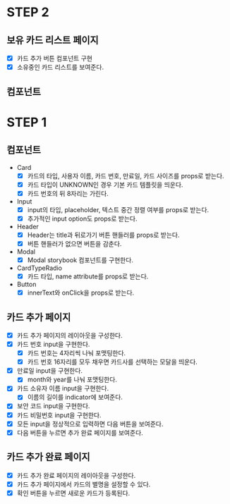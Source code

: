 # STEP 2

## 보유 카드 리스트 페이지

- [x] 카드 추가 버튼 컴포넌트 구현
- [x] 소유중인 카드 리스트를 보여준다.

## 컴포넌트

# STEP 1

## 컴포넌트

- Card
  - [x] 카드의 타입, 사용자 이름, 카드 번호, 만료일, 카드 사이즈를 props로 받는다.
  - [x] 카드 타입이 UNKNOWN인 경우 기본 카드 템플릿을 띄운다.
  - [x] 카드 번호의 뒤 8자리는 가린다.
- Input
  - [x] input의 타입, placeholder, 텍스트 중간 정렬 여부를 props로 받는다.
  - [x] 추가적인 input option도 props로 받는다.
- Header
  - [x] Header는 title과 뒤로가기 버튼 핸들러를 props로 받는다.
  - [x] 버튼 핸들러가 없으면 버튼을 감춘다.
- Modal
  - [x] Modal storybook 컴포넌트를 구현한다.
- CardTypeRadio
  - [x] 카드 타입, name attribute를 props로 받는다.
- Button
  - [x] innerText와 onClick을 props로 받는다.

## 카드 추가 페이지

- [x] 카드 추가 페이지의 레이아웃을 구성한다.
- [x] 카드 번호 input을 구현한다.
  - [x] 카드 번호는 4자리씩 나눠 포맷팅한다.
  - [x] 카드 번호 16자리를 모두 채우면 카드사를 선택하는 모달을 띄운다.
- [x] 만료일 input을 구현한다.
  - [x] month와 year를 나눠 포맷팅한다.
- [x] 카드 소유자 이름 input을 구현한다.
  - [x] 이름의 길이를 indicator에 보여준다.
- [x] 보안 코드 input을 구현한다.
- [x] 카드 비밀번호 input을 구현한다.
- [x] 모든 input을 정상적으로 입력하면 다음 버튼을 보여준다.
- [x] 다음 버튼을 누르면 추가 완료 페이지를 보여준다.

## 카드 추가 완료 페이지

- [x] 카드 추가 완료 페이지의 레이아웃을 구성한다.
- [x] 카드 추가 페이지에서 카드의 별명을 설정할 수 있다.
- [x] 확인 버튼을 누르면 새로운 카드가 등록된다.
